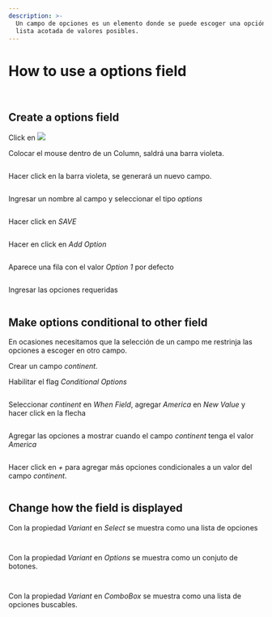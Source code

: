 ```yaml
---
description: >-
  Un campo de opciones es un elemento donde se puede escoger una opción de una
  lista acotada de valores posibles.
---
```


# How to use a options field

<div>

<figure><img src="../../.gitbook/assets/image (2).png" alt=""><figcaption></figcaption></figure>

 

<figure><img src="../../.gitbook/assets/VE_Field_Option_Variant_ComboBox_Displayed.png" alt=""><figcaption></figcaption></figure>

</div>

## Create a options field

Click en ![](../../.gitbook/assets/VisualEditor\_Action\_InsertField.png)

Colocar el mouse dentro de un Column, saldrá una barra violeta.

<figure><img src="../../.gitbook/assets/VisualEditor_Field_InsertBar.png" alt=""><figcaption></figcaption></figure>

Hacer click en la barra violeta, se generará un nuevo campo.

<figure><img src="../../.gitbook/assets/VisualEditor_Field.png" alt=""><figcaption></figcaption></figure>

Ingresar un nombre al campo y seleccionar el tipo _options_

<figure><img src="../../.gitbook/assets/VisualEditor_Types_Option.png" alt=""><figcaption></figcaption></figure>

Hacer click en _SAVE_

<figure><img src="../../.gitbook/assets/VisualEditor_Field_Option_Save.png" alt=""><figcaption></figcaption></figure>



Hacer en click en _Add Option_

<figure><img src="../../.gitbook/assets/VisualEditor_Field_Option_AddNewValue.png" alt=""><figcaption></figcaption></figure>

Aparece una fila con el valor _Option 1_ por defecto

<figure><img src="../../.gitbook/assets/VisualEditor_Field_Option_DefaultOptions.png" alt=""><figcaption></figcaption></figure>

Ingresar las opciones requeridas

<figure><img src="../../.gitbook/assets/VisualEditor_Field_Option_Options.png" alt=""><figcaption></figcaption></figure>

## Make options conditional to other field

En ocasiones necesitamos que la selección de un campo me restrinja las opciones a escoger en otro campo.

Crear un campo _continent._

Habilitar el flag _Conditional Options_

<figure><img src="../../.gitbook/assets/VisualEditor_Field_Option_EnableConditional.png" alt=""><figcaption></figcaption></figure>

Seleccionar _continent_ en _When Field_, agregar _America_ en _New Value_ y hacer click en la flecha

<figure><img src="../../.gitbook/assets/VisualEditor_Field_Option_SetUpConditional.png" alt=""><figcaption></figcaption></figure>

Agregar las opciones a mostrar cuando el campo _continent_ tenga el valor _America_

<figure><img src="../../.gitbook/assets/VisualEditor_Field_Option_ConditionalOptions.png" alt=""><figcaption></figcaption></figure>

Hacer click en _+_ para agregar más opciones condicionales a un valor del campo _continent_.

<figure><img src="../../.gitbook/assets/VisualEditor_Field_Option_AddNewValue (1).png" alt=""><figcaption></figcaption></figure>

## Change how the field is displayed

Con la propiedad _Variant_ en _Select_ se muestra como una lista de opciones

<figure><img src="../../.gitbook/assets/VE_Field_Option_Variant_Select.png" alt=""><figcaption></figcaption></figure>

<figure><img src="../../.gitbook/assets/VE_Field_Option_Variant_Select_Displayed.png" alt=""><figcaption></figcaption></figure>

Con la propiedad _Variant_ en _Options_ se muestra como un conjuto de botones.

<figure><img src="../../.gitbook/assets/VE_Field_Option_Variant_Options.png" alt=""><figcaption></figcaption></figure>

<figure><img src="../../.gitbook/assets/image (2).png" alt=""><figcaption></figcaption></figure>

Con la propiedad _Variant_ en _ComboBox_ se muestra como una lista de opciones buscables.

<figure><img src="../../.gitbook/assets/VE_Field_Option_Variant_ComboBox.png" alt=""><figcaption></figcaption></figure>

<figure><img src="../../.gitbook/assets/VE_Field_Option_Variant_ComboBox.png" alt=""><figcaption></figcaption></figure>
